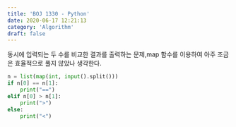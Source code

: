```yaml
---
title: 'BOJ 1330 - Python'
date: 2020-06-17 12:21:13
category: 'Algorithm'
draft: false
---
```

동시에 입력되는 두 수를 비교한 결과를 출력하는 문제,map 함수를 이용하여 아주 조금은 효율적으로 풀지 않았나 생각한다.
```python
n = list(map(int, input().split()))
if n[0] == n[1]:
    print("==")
elif n[0] > n[1]:
    print(">")
else:
    print("<")

```